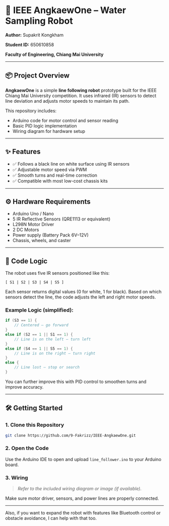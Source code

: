 # 🤖 IEEE AngkaewOne – Water Sampling Robot

**Author:** Supakrit Kongkham

**Student ID:** 650610858

**Faculty of Engineering, Chiang Mai University**


---

## 📦 Project Overview

**AngkaewOne** is a simple **line following robot** prototype built for the IEEE Chiang Mai University competition. It uses infrared (IR) sensors to detect line deviation and adjusts motor speeds to maintain its path.

This repository includes:

* Arduino code for motor control and sensor reading
* Basic PID logic implementation
* Wiring diagram for hardware setup

---

## ✨ Features

* ✅ Follows a black line on white surface using IR sensors
* ✅ Adjustable motor speed via PWM
* ✅ Smooth turns and real-time correction
* ✅ Compatible with most low-cost chassis kits

---

## ⚙️ Hardware Requirements

* Arduino Uno / Nano
* 5 IR Reflective Sensors (QRE1113 or equivalent)
* L298N Motor Driver
* 2 DC Motors
* Power supply (Battery Pack 6V–12V)
* Chassis, wheels, and caster

---

## 🧠 Code Logic

The robot uses five IR sensors positioned like this:

```
[ S1 | S2 | S3 | S4 | S5 ]
```

Each sensor returns digital values (0 for white, 1 for black).
Based on which sensors detect the line, the code adjusts the left and right motor speeds.

### Example Logic (simplified):

```cpp
if (S3 == 1) {
    // Centered — go forward
}
else if (S2 == 1 || S1 == 1) {
    // Line is on the left — turn left
}
else if (S4 == 1 || S5 == 1) {
    // Line is on the right — turn right
}
else {
    // Line lost — stop or search
}
```

You can further improve this with PID control to smoothen turns and improve accuracy.

---

## 🛠️ Getting Started

### 1. Clone this Repository

```bash
git clone https://github.com/9-Fakrizz/IEEE-AngkaewOne.git
```

### 2. Open the Code

Use the Arduino IDE to open and upload `line_follower.ino` to your Arduino board.

### 3. Wiring

> *Refer to the included wiring diagram or image (if available).*

Make sure motor driver, sensors, and power lines are properly connected.

---


Also, if you want to expand the robot with features like Bluetooth control or obstacle avoidance, I can help with that too.
